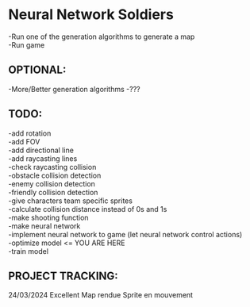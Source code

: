 # Neural Network Soldiers
 
-Run one of the generation algorithms to generate a map  
-Run game  
  
## OPTIONAL:
-More/Better generation algorithms 
-???  

## TODO:
-add rotation  
-add FOV  
-add directional line  
-add raycasting lines  
-check raycasting collision  			
	-obstacle collision detection  
	-enemy collision detection  
	-friendly collision detection  
-give characters team specific sprites  
-calculate collision distance instead of 0s and 1s  
-make shooting function  
-make neural network  
-implement neural network to game (let neural network control actions)  
-optimize model 	                                                    <= YOU ARE HERE  
-train model  


## PROJECT TRACKING:

24/03/2024
Excellent
Map rendue
Sprite en mouvement 